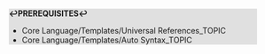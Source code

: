 <div style="margin:2em; background-color: #e0e0e0;">

<strong>↩PREREQUISITES↩</strong>

 * Core Language/Templates/Universal References_TOPIC
 * Core Language/Templates/Auto Syntax_TOPIC

</div>

